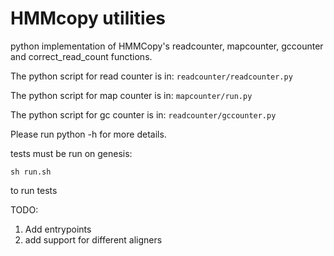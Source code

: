 # HMMcopy utilities

python implementation of HMMCopy's readcounter, mapcounter, gccounter and correct_read_count functions. 



The python script for read counter is in: 
```readcounter/readcounter.py```

The python script for map counter is in:
``mapcounter/run.py``

The python script for gc counter is in:
```readcounter/gccounter.py```



Please run python <path to script> -h for more details.

tests must be run on genesis:
```
sh run.sh
```
to run tests



TODO:

1. Add entrypoints
2. add support for different aligners
